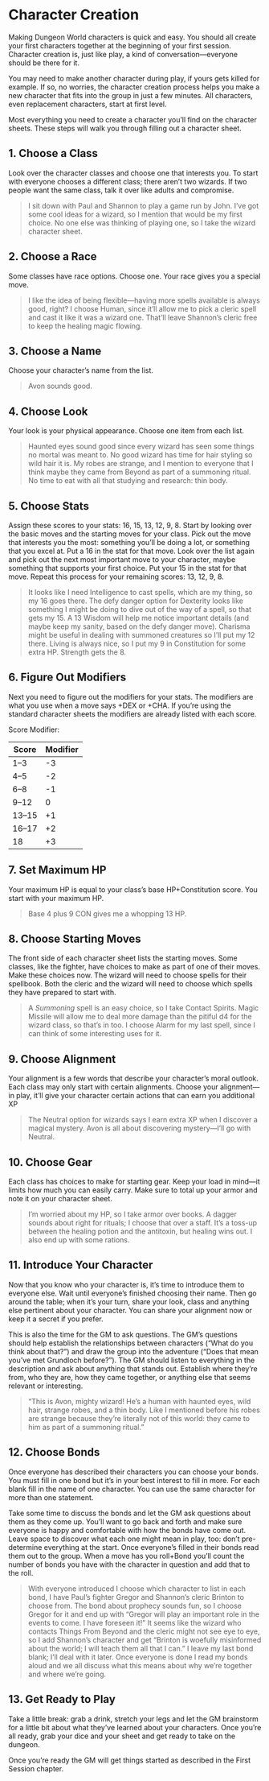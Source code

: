 # Character Creation

Making Dungeon World characters is quick and easy. You should all create your first characters together at the beginning of your first session. Character creation is, just like play, a kind of conversation—everyone should be there for it.

You may need to make another character during play, if yours gets killed for example. If so, no worries, the character creation process helps you make a new character that fits into the group in just a few minutes. All characters, even replacement characters, start at first level.

Most everything you need to create a character you’ll find on the character sheets. These steps will walk you through filling out a character sheet.

## 1\. Choose a Class

Look over the character classes and choose one that interests you. To start with everyone chooses a different class; there aren’t two wizards. If two people want the same class, talk it over like adults and compromise.

> I sit down with Paul and Shannon to play a game run by John. I’ve got some cool ideas for a wizard, so I mention that would be my first choice. No one else was thinking of playing one, so I take the wizard character sheet.

## 2\. Choose a Race

Some classes have race options. Choose one. Your race gives you a special move.

> I like the idea of being flexible—having more spells available is always good, right? I choose Human, since it’ll allow me to pick a cleric spell and cast it like it was a wizard one. That’ll leave Shannon’s cleric free to keep the healing magic flowing.

## 3\. Choose a Name

Choose your character’s name from the list.

> Avon sounds good.

## 4\. Choose Look

Your look is your physical appearance. Choose one item from each list.

> Haunted eyes sound good since every wizard has seen some things no mortal was meant to. No good wizard has time for hair styling so wild hair it is. My robes are strange, and I mention to everyone that I think maybe they came from Beyond as part of a summoning ritual. No time to eat with all that studying and research: thin body.

## 5\. Choose Stats

Assign these scores to your stats: 16, 15, 13, 12, 9, 8. Start by looking over the basic moves and the starting moves for your class. Pick out the move that interests you the most: something you’ll be doing a lot, or something that you excel at. Put a 16 in the stat for that move. Look over the list again and pick out the next most important move to your character, maybe something that supports your first choice. Put your 15 in the stat for that move. Repeat this process for your remaining scores: 13, 12, 9, 8.

> It looks like I need Intelligence to cast spells, which are my thing, so my 16 goes there. The defy danger option for Dexterity looks like something I might be doing to dive out of the way of a spell, so that gets my 15. A 13 Wisdom will help me notice important details \(and maybe keep my sanity, based on the defy danger move\). Charisma might be useful in dealing with summoned creatures so I’ll put my 12 there. Living is always nice, so I put my 9 in Constitution for some extra HP. Strength gets the 8.

## 6\. Figure Out Modifiers

Next you need to figure out the modifiers for your stats. The modifiers are what you use when a move says +DEX or +CHA. If you’re using the standard character sheets the modifiers are already listed with each score.

Score Modifier:

| Score | Modifier |
| ----- | -------- |
| 1–3   | -3       |
| 4–5   | -2       |
| 6–8   | -1       |
| 9–12  | 0        |
| 13–15 | +1       |
| 16–17 | +2       |
| 18    | +3       |

## 7\. Set Maximum HP

Your maximum HP is equal to your class’s base HP+Constitution score. You start with your maximum HP.

> Base 4 plus 9 CON gives me a whopping 13 HP.

## 8\. Choose Starting Moves

The front side of each character sheet lists the starting moves. Some classes, like the fighter, have choices to make as part of one of their moves. Make these choices now. The wizard will need to choose spells for their spellbook. Both the cleric and the wizard will need to choose which spells they have prepared to start with.

> A *Summoning* spell is an easy choice, so I take Contact Spirits. Magic Missile will allow me to deal more damage than the pitiful d4 for the wizard class, so that’s in too. I choose Alarm for my last spell, since I can think of some interesting uses for it.

## 9\. Choose Alignment

Your alignment is a few words that describe your character’s moral outlook. Each class may only start with certain alignments. Choose your alignment—in play, it’ll give your character certain actions that can earn you additional XP

> The Neutral option for wizards says I earn extra XP when I discover a magical mystery. Avon is all about discovering mystery—I’ll go with Neutral.

## 10\. Choose Gear

Each class has choices to make for starting gear. Keep your load in mind—it limits how much you can easily carry. Make sure to total up your armor and note it on your character sheet.

> I’m worried about my HP, so I take armor over books. A dagger sounds about right for rituals; I choose that over a staff. It’s a toss-up between the healing potion and the antitoxin, but healing wins out. I also end up with some rations.

## 11\. Introduce Your Character

Now that you know who your character is, it’s time to introduce them to everyone else. Wait until everyone’s finished choosing their name. Then go around the table; when it’s your turn, share your look, class and anything else pertinent about your character. You can share your alignment now or keep it a secret if you prefer.

This is also the time for the GM to ask questions. The GM’s questions should help establish the relationships between characters \(“What do you think about that?”\) and draw the group into the adventure \(“Does that mean you’ve met Grundloch before?”\). The GM should listen to everything in the description and ask about anything that stands out. Establish where they’re from, who they are, how they came together, or anything else that seems relevant or interesting.

> “This is Avon, mighty wizard\! He’s a human with haunted eyes, wild hair, strange robes, and a thin body. Like I mentioned before his robes are strange because they’re literally not of this world: they came to him as part of a summoning ritual.”

## 12\. Choose Bonds

Once everyone has described their characters you can choose your bonds. You must fill in one bond but it’s in your best interest to fill in more. For each blank fill in the name of one character. You can use the same character for more than one statement.

Take some time to discuss the bonds and let the GM ask questions about them as they come up. You’ll want to go back and forth and make sure everyone is happy and comfortable with how the bonds have come out. Leave space to discover what each one might mean in play, too: don’t pre-determine everything at the start. Once everyone’s filled in their bonds read them out to the group. When a move has you roll+Bond you’ll count the number of bonds you have with the character in question and add that to the roll.

> With everyone introduced I choose which character to list in each bond, I have Paul’s fighter Gregor and Shannon’s cleric Brinton to choose from. The bond about prophecy sounds fun, so I choose Gregor for it and end up with “Gregor will play an important role in the events to come. I have foreseen it\!” It seems like the wizard who contacts Things From Beyond and the cleric might not see eye to eye, so I add Shannon’s character and get “Brinton is woefully misinformed about the world; I will teach them all that I can.” I leave my last bond blank; I’ll deal with it later. Once everyone is done I read my bonds aloud and we all discuss what this means about why we’re together and where we’re going.

## 13\. Get Ready to Play

Take a little break: grab a drink, stretch your legs and let the GM brainstorm for a little bit about what they’ve learned about your characters. Once you’re all ready, grab your dice and your sheet and get ready to take on the dungeon.

Once you’re ready the GM will get things started as described in the First Session chapter.
